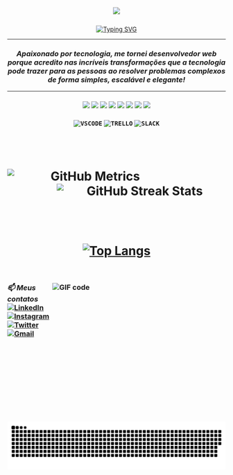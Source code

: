 
<!-- GIF MARIO -->
<h1 align="center">
  <a>
    <img src="https://user-images.githubusercontent.com/78452566/140799812-a9c3a701-3b74-47fb-be11-c2363d68cd31.gif">
  </a>
</h1>

<!-- TITLE --> 
<p align="center">
  <a href="https://git.io/typing-svg"><img src="https://readme-typing-svg.herokuapp.com?font=Fira+Code&pause=1000&width=435&lines=Ol%C3%A1%2C+bem-vindo+eu+sou+Luis+Guilherme"     alt="Typing SVG" /></a>
</p>

<hr>

<!-- ABOUT ME -->
<!-- 💬 About me: -->
<h3 align="center">
  <i>Apaixonado por tecnologia, me tornei desenvolvedor web porque acredito nas incríveis transformações que a tecnologia pode trazer para as pessoas ao resolver problemas complexos de forma simples, escalável e elegante!</i>
</h3>

<hr>


<!-- ABILITIES -->
<!-- 🌱 I’m currently learning: -->
<h3 align="center"> 
     <code><img src="https://img.shields.io/badge/-HTML5-informational?style=flat&logo=HTML5&logoColor=white&color=important"></code>
     <code><img src="https://img.shields.io/badge/-CSS3-informational?style=flat&logo=CSS3&logoColor=white&color=blue"></code>
     <code><img src="https://img.shields.io/badge/-JavaScript-informational?style=flat&logo=JavaScript&logoColor=white&color=yellow"></code>
     <code><img src="https://img.shields.io/badge/-React.js-informational?style=flat&logo=React&logoColor=white&color=informational"></code>    
     <code><img src="https://img.shields.io/badge/-MUI-informational?style=flat&logo=Material-UI&logoColor=white&color=blue"></code>
     <code><img src="https://img.shields.io/badge/-Git-informational?style=flat&logo=Git&logoColor=white&color=orange"></code>  
     <code><img src="https://img.shields.io/badge/-GitHub-181717?style=flat-square&logo=github"></code>
     <code><img src="https://img.shields.io/badge/-GitLab-FCA121?style=flat-square&logo=gitlab"></code>
  <br><br>
     <code><img aligin='center' alt='VSCODE' height='30' width='40' src="https://cdn.jsdelivr.net/gh/devicons/devicon/icons/vscode/vscode-original.svg" /></code>
     <code><img aligin='center' alt='TRELLO' height='30' width='40'  src="https://cdn.jsdelivr.net/gh/devicons/devicon/icons/trello/trello-plain.svg" /></code>
     <code><img aligin='center' alt='SLACK' height='30' width='40' src="https://cdn.jsdelivr.net/gh/devicons/devicon/icons/slack/slack-original.svg" /></code>  
</h3>


  
<!--  STATS  -->
<h1 align="center"></h1>
<br>
<h1 align=center>
  <div align=center>
    <a href="https://github.com/MnLouisGui/github-readme-stats">
      <img alt="GitHub Metrics" align="left" width=390 src="https://github-readme-streak-stats.herokuapp.com/?user=MnLouisGui&theme=tokyonight&border=61dafb&hide_border=true"/>
    </a>
    <a href="https://github.com/MnLouisGui/github-readme-stats">
      <img alt="GitHub Streak Stats" align="right" width=390 src="https://github-readme-stats.vercel.app/api?username=MnLouisGui&show_icons=true&theme=tokyonight&border_color=61dafb&hide_border=true"/>
    </a>
  </div>
  <br><br><br><br><br>
  <div align=center>
    <a href="https://github.com/MnLouisGui/github-readme-stats">
      <img alt="Top Langs" align="center" width=390 src="https://github-readme-stats.vercel.app/api/top-langs/?username=MnLouisGui&hide=TeX&layout=compact&theme=tokyonight&border_color=61dafb&hide_border=true" />
    </a>
  </div>
  <br>
<!--   <img alt="GitHub Contribution Graph" src="https://activity-graph.herokuapp.com/graph?username=ArgLD&theme=react-dark&bg_color=20232a&hide_border=true" width="100%"/> -->
</h1> 

<!-- ![Top Langs](https://github-readme-stats.vercel.app/api/top-langs/?username=ArgLD&hide=TeX&layout=compact&theme=tokyonight) -->

<!-- ![GitHub stats](https://github-readme-stats.vercel.app/api?username=ArgLD&theme=tokyonight&show_icons=true&count_private=true)   -->

<!-- ![GitHub metrics](https://metrics.lecoq.io/ArgLD)   -->

<!-- ![GitHub streak stats](https://github-readme-streak-stats.herokuapp.com/?user=ArgLD)   -->

  <h3>
  <img align="right" alt="GIF code" src="https://github.com/abhisheknaiidu/abhisheknaiidu/blob/master/code.gif?raw=true" width="400" height="320" />
</h3>
  
<h3 align="left">
  <i>📫 Meus contatos</i><br>
  <a href="https://www.linkedin.com/in/LuisGui" target="_blank"><img src="https://img.shields.io/badge/Luismeiadois-%230077B5.svg?&style=flat-square&logo=linkedin&logoColor=white" alt="LinkedIn"></a>
  <a href="https://www.instagram.com/Luismeiadois/" target="_blank"><img src="https://img.shields.io/badge/@Luismeiadois-%23E4405F.svg?&style=flat-square&logo=instagram&logoColor=white" alt="Instagram"></a>
  <a href="https://twitter.com/Luismeiadois" target="_blank"><img src="https://img.shields.io/badge/@Luismeiadois-%231DA1F2.svg?&style=flat-square&logo=twitter&logoColor=white" alt="Twitter"></a>
 <a href="mailto:luisguilhermesilvacosta58@gmail.com" target="_blanck"><img src="https://img.shields.io/badge/-Luismeiadois@gmail.com-c14438?style=flat-square&logo=Gmail&logoColor=white&link=mailto:argleydsondev@gmail.com" alt="Gmail"></a>
 </h3>

![github contribution grid snake animation](https://raw.githubusercontent.com/ArgLD/ArgLD/output/github-contribution-grid-snake.svg)
